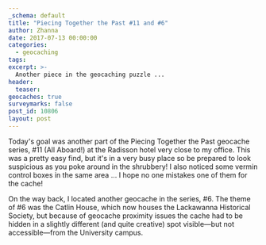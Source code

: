 ```yaml
---
_schema: default
title: "Piecing Together the Past #11 and #6"
author: Zhanna
date: 2017-07-13 00:00:00
categories:
  - geocaching
tags:
excerpt: >-
  Another piece in the geocaching puzzle ...
header:
  teaser:
geocaches: true
surveymarks: false
post_id: 10806
layout: post                       
---
```


Today's goal was another part of the Piecing Together the Past geocache series, #11 (All Aboard!) at the Radisson hotel very close to my office. This was a pretty easy find, but it's in a very busy place so be prepared to look suspicious as you poke around in the shrubbery! I also noticed some vermin control boxes in the same area ... I hope no one mistakes one of them for the cache!

On the way back, I located another geocache in the series, #6. The theme of #6 was the Catlin House, which now houses the Lackawanna Historical Society, but because of geocache proximity issues the cache had to be hidden in a slightly different (and quite creative) spot visible—but not accessible—from the University campus. 

 

 